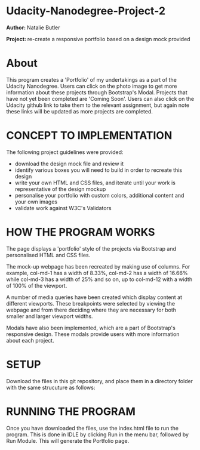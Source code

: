 # Udacity-Nanodegree-Project-2

<b> Author: </b> Natalie Butler

<b> Project: </b> re-create a responsive portfolio based on a design mock provided

<h1> About </h1>

This program creates a 'Portfolio' of my undertakings as a part of the Udacity Nanodegree. Users can click on the photo image to get more information about these projects through Bootstrap's Modal. Projects that have not yet been completed are 'Coming Soon'. Users can also click on the Udacity github link to take them to the relevant assignment, but again note these links will be updated as more projects are completed.


<h1> CONCEPT TO IMPLEMENTATION </h1>

The following project guidelines were provided:
- download the design mock file and review it
- identify various boxes you will need to build in order to recreate this design
- write your own HTML and CSS files, and iterate until your work is representative of the design mockup
- personalise your portfolio with custom colors, additional content and your own images
- validate work against W3C's Validators

<h1> HOW THE PROGRAM WORKS </h1>

The page displays a 'portfolio' style of the projects via Bootstrap and personalised HTML and CSS files. 

The mock-up webpage has been recreated by making use of columns. For example, col-md-1 has a width of 8.33%, col-md-2 has a width of 16.66% while col-md-3 has a width of 25% and so on, up to col-md-12 with a width of 100% of the viewport.

A number of media queries have been created which display content at different viewports. These breakpoints were selected by viewing the webpage and from there deciding where they are necessary for both smaller and larger viewport widths.

Modals have also been implemented, which are a part of Bootstrap's responsive design. These modals provide users with more information about each project.


<h1> SETUP </h1>

Download the files in this git repository, and place them in a directory folder with the same strucuture as follows:


<h1> RUNNING THE PROGRAM </h1>

Once you have downloaded the files, use the index.html file to run the program. This is done in IDLE by clicking Run in the menu bar, followed by Run Module. This will generate the Portfolio page.
